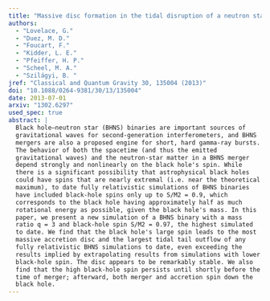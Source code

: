 ```yaml
---
title: "Massive disc formation in the tidal disruption of a neutron star by a nearly extremal black hole"
authors:
  - "Lovelace, G."
  - "Duez, M. D."
  - "Foucart, F."
  - "Kidder, L. E."
  - "Pfeiffer, H. P."
  - "Scheel, M. A."
  - "Szilágyi, B. "
jref: "Classical and Quantum Gravity 30, 135004 (2013)"
doi: "10.1088/0264-9381/30/13/135004"
date: 2013-07-01
arxiv: "1302.6297"
used_spec: true
abstract: |
  Black hole–neutron star (BHNS) binaries are important sources of
  gravitational waves for second-generation interferometers, and BHNS
  mergers are also a proposed engine for short, hard gamma-ray bursts.
  The behavior of both the spacetime (and thus the emitted
  gravitational waves) and the neutron-star matter in a BHNS merger
  depend strongly and nonlinearly on the black hole's spin. While
  there is a significant possibility that astrophysical black holes
  could have spins that are nearly extremal (i.e. near the theoretical
  maximum), to date fully relativistic simulations of BHNS binaries
  have included black-hole spins only up to S/M2 = 0.9, which
  corresponds to the black hole having approximately half as much
  rotational energy as possible, given the black hole's mass. In this
  paper, we present a new simulation of a BHNS binary with a mass
  ratio q = 3 and black-hole spin S/M2 = 0.97, the highest simulated
  to date. We find that the black hole's large spin leads to the most
  massive accretion disc and the largest tidal tail outflow of any
  fully relativistic BHNS simulations to date, even exceeding the
  results implied by extrapolating results from simulations with lower
  black-hole spin. The disc appears to be remarkably stable. We also
  find that the high black-hole spin persists until shortly before the
  time of merger; afterward, both merger and accretion spin down the
  black hole.
---
```

